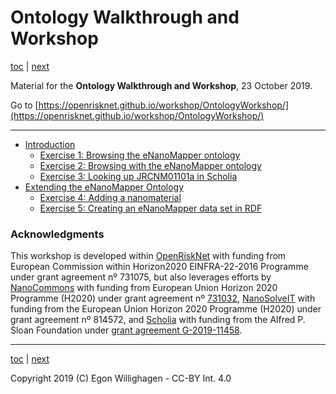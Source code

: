 # Ontology Walkthrough and Workshop

[toc](./README.md) | [next](intro.md)

Material for the **Ontology Walkthrough and Workshop**, 23 October 2019.

Go to [https://openrisknet.github.io/workshop/OntologyWorkshop/](https://openrisknet.github.io/workshop/OntologyWorkshop/)

---

* [Introduction](intro.md)
   * [Exercise 1: Browsing the eNanoMapper ontology](browsing.md)
   * [Exercise 2: Browsing with the eNanoMapper ontology](browsing2.md)
   * [Exercise 3: Looking up JRCNM01101a in Scholia](scholia.md)
* [Extending the eNanoMapper Ontology](extending.md)
   * [Exercise 4: Adding a nanomaterial](nanomaterial.md)
   * [Exercise 5: Creating an eNanoMapper data set in RDF](rdf.md)

### Acknowledgments

This workshop is developed within [OpenRiskNet](https://openrisknet.org/) with funding from European Commission within Horizon2020 
EINFRA-22-2016 Programme under grant agreement nº 731075, 
but also leverages efforts by [NanoCommons](https://www.nanocommons.eu/) with funding from European Union Horizon 2020 Programme (H2020)
under grant agreement nº [731032](https://cordis.europa.eu/project/rcn/212586/en),
[NanoSolveIT](https://www.nanosolveit.eu/) with funding from the European Union Horizon 2020 Programme (H2020)
under grant agreement nº 814572,
and [Scholia](https://tools.wmflabs.org/scholia/) with funding from the Alfred P. Sloan Foundation under
[grant agreement G-2019-11458](https://doi.org/10.3897/rio.5.e35820).

---

[toc](./README.md) | [next](intro.md)

Copyright 2019 (C) Egon Willighagen - CC-BY Int. 4.0
